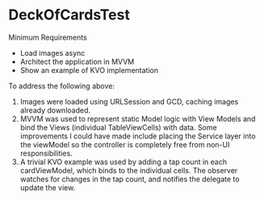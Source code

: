 # DeckOfCardsTest
Minimum Requirements
- Load images async
- Architect the application in MVVM
- Show an example of KVO implementation

To address the following above:
1. Images were loaded using URLSession and GCD, caching images already downloaded. 
2. MVVM was used to represent static Model logic with View Models and bind the Views (individual TableViewCells) with data.
  Some improvements I could have made include placing the Service layer into the viewModel so the controller is completely free from non-UI responsibilities.
3. A trivial KVO example was used by adding a tap count in each cardViewModel, which binds to the individual cells. The observer watches for changes
  in the tap count, and notifies the delegate to update the view.
  
